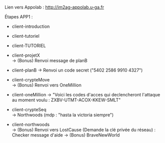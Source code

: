 
Lien vers Appolab : http://im2ag-appolab.u-ga.fr

Étapes APP1 :

 - client-introduction

 - client-tutoriel

 - client-TUTORIEL

 - client-projetX       
	-> (Bonus) Renvoi message de planB

 - client-planB
	-> Renvoi un code secret ("5402 2586 9910 4327")

 - client-crypteMove    
	-> (Bonus) Renvoi vers OneMillion

 - client-oneMillion
	-> "Voici les codes d'acces qui declencheront l'attaque au moment voulu : ZXBV-UTMT-ACOX-KKEW-SMLT"

 - client-crypteSeq		
	-> Northwoods (mdp : "hasta la victoria siempre")

 - client-northwoods	
	-> (Bonus) Renvoi vers LostCause (Demande la clé privée du réseau) : Checker message d'aide
	-> (Bonus) BraveNewWorld
